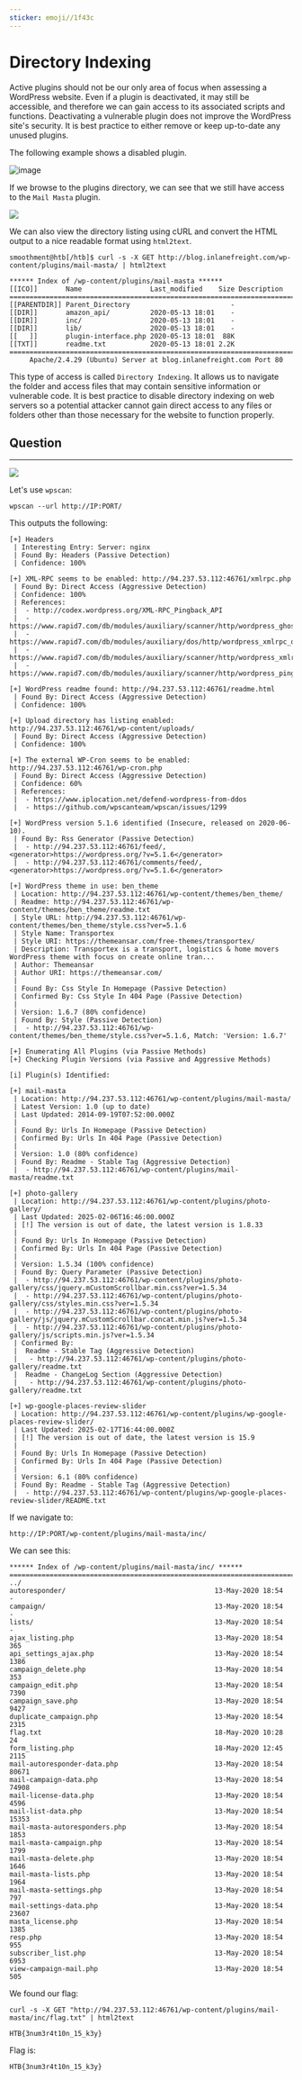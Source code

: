 ```yaml
---
sticker: emoji//1f43c
---
```


# Directory Indexing

Active plugins should not be our only area of focus when assessing a WordPress website. Even if a plugin is deactivated, it may still be accessible, and therefore we can gain access to its associated scripts and functions. Deactivating a vulnerable plugin does not improve the WordPress site's security. It is best practice to either remove or keep up-to-date any unused plugins.

The following example shows a disabled plugin.

![image](https://academy.hackthebox.com/storage/modules/17/plugin-deactivated3.png)

If we browse to the plugins directory, we can see that we still have access to the `Mail Masta` plugin.

&#x20; &#x20;

![](https://academy.hackthebox.com/storage/modules/17/plugin-mailmasta2.png)

We can also view the directory listing using cURL and convert the HTML output to a nice readable format using `html2text`.

```shell-session
smoothment@htb[/htb]$ curl -s -X GET http://blog.inlanefreight.com/wp-content/plugins/mail-masta/ | html2text

****** Index of /wp-content/plugins/mail-masta ******
[[ICO]]       Name                 Last_modified    Size Description
===========================================================================
[[PARENTDIR]] Parent_Directory                         -  
[[DIR]]       amazon_api/          2020-05-13 18:01    -  
[[DIR]]       inc/                 2020-05-13 18:01    -  
[[DIR]]       lib/                 2020-05-13 18:01    -  
[[   ]]       plugin-interface.php 2020-05-13 18:01  88K  
[[TXT]]       readme.txt           2020-05-13 18:01 2.2K  
===========================================================================
     Apache/2.4.29 (Ubuntu) Server at blog.inlanefreight.com Port 80
```

This type of access is called `Directory Indexing`. It allows us to navigate the folder and access files that may contain sensitive information or vulnerable code. It is best practice to disable directory indexing on web servers so a potential attacker cannot gain direct access to any files or folders other than those necessary for the website to function properly.

## Question

***

![](gitbook/cybersecurity/images/Pasted%20image%2020250220130304.png)

Let's use `wpscan`:

```
wpscan --url http://IP:PORT/
```

This outputs the following:

```
[+] Headers
 | Interesting Entry: Server: nginx
 | Found By: Headers (Passive Detection)
 | Confidence: 100%

[+] XML-RPC seems to be enabled: http://94.237.53.112:46761/xmlrpc.php
 | Found By: Direct Access (Aggressive Detection)
 | Confidence: 100%
 | References:
 |  - http://codex.wordpress.org/XML-RPC_Pingback_API
 |  - https://www.rapid7.com/db/modules/auxiliary/scanner/http/wordpress_ghost_scanner/
 |  - https://www.rapid7.com/db/modules/auxiliary/dos/http/wordpress_xmlrpc_dos/
 |  - https://www.rapid7.com/db/modules/auxiliary/scanner/http/wordpress_xmlrpc_login/
 |  - https://www.rapid7.com/db/modules/auxiliary/scanner/http/wordpress_pingback_access/

[+] WordPress readme found: http://94.237.53.112:46761/readme.html
 | Found By: Direct Access (Aggressive Detection)
 | Confidence: 100%

[+] Upload directory has listing enabled: http://94.237.53.112:46761/wp-content/uploads/
 | Found By: Direct Access (Aggressive Detection)
 | Confidence: 100%

[+] The external WP-Cron seems to be enabled: http://94.237.53.112:46761/wp-cron.php
 | Found By: Direct Access (Aggressive Detection)
 | Confidence: 60%
 | References:
 |  - https://www.iplocation.net/defend-wordpress-from-ddos
 |  - https://github.com/wpscanteam/wpscan/issues/1299

[+] WordPress version 5.1.6 identified (Insecure, released on 2020-06-10).
 | Found By: Rss Generator (Passive Detection)
 |  - http://94.237.53.112:46761/feed/, <generator>https://wordpress.org/?v=5.1.6</generator>
 |  - http://94.237.53.112:46761/comments/feed/, <generator>https://wordpress.org/?v=5.1.6</generator>

[+] WordPress theme in use: ben_theme
 | Location: http://94.237.53.112:46761/wp-content/themes/ben_theme/
 | Readme: http://94.237.53.112:46761/wp-content/themes/ben_theme/readme.txt
 | Style URL: http://94.237.53.112:46761/wp-content/themes/ben_theme/style.css?ver=5.1.6
 | Style Name: Transportex
 | Style URI: https://themeansar.com/free-themes/transportex/
 | Description: Transportex is a transport, logistics & home movers WordPress theme with focus on create online tran...
 | Author: Themeansar
 | Author URI: https://themeansar.com/
 |
 | Found By: Css Style In Homepage (Passive Detection)
 | Confirmed By: Css Style In 404 Page (Passive Detection)
 |
 | Version: 1.6.7 (80% confidence)
 | Found By: Style (Passive Detection)
 |  - http://94.237.53.112:46761/wp-content/themes/ben_theme/style.css?ver=5.1.6, Match: 'Version: 1.6.7'

[+] Enumerating All Plugins (via Passive Methods)
[+] Checking Plugin Versions (via Passive and Aggressive Methods)

[i] Plugin(s) Identified:

[+] mail-masta
 | Location: http://94.237.53.112:46761/wp-content/plugins/mail-masta/
 | Latest Version: 1.0 (up to date)
 | Last Updated: 2014-09-19T07:52:00.000Z
 |
 | Found By: Urls In Homepage (Passive Detection)
 | Confirmed By: Urls In 404 Page (Passive Detection)
 |
 | Version: 1.0 (80% confidence)
 | Found By: Readme - Stable Tag (Aggressive Detection)
 |  - http://94.237.53.112:46761/wp-content/plugins/mail-masta/readme.txt

[+] photo-gallery
 | Location: http://94.237.53.112:46761/wp-content/plugins/photo-gallery/
 | Last Updated: 2025-02-06T16:46:00.000Z
 | [!] The version is out of date, the latest version is 1.8.33
 |
 | Found By: Urls In Homepage (Passive Detection)
 | Confirmed By: Urls In 404 Page (Passive Detection)
 |
 | Version: 1.5.34 (100% confidence)
 | Found By: Query Parameter (Passive Detection)
 |  - http://94.237.53.112:46761/wp-content/plugins/photo-gallery/css/jquery.mCustomScrollbar.min.css?ver=1.5.34
 |  - http://94.237.53.112:46761/wp-content/plugins/photo-gallery/css/styles.min.css?ver=1.5.34
 |  - http://94.237.53.112:46761/wp-content/plugins/photo-gallery/js/jquery.mCustomScrollbar.concat.min.js?ver=1.5.34
 |  - http://94.237.53.112:46761/wp-content/plugins/photo-gallery/js/scripts.min.js?ver=1.5.34
 | Confirmed By:
 |  Readme - Stable Tag (Aggressive Detection)
 |   - http://94.237.53.112:46761/wp-content/plugins/photo-gallery/readme.txt
 |  Readme - ChangeLog Section (Aggressive Detection)
 |   - http://94.237.53.112:46761/wp-content/plugins/photo-gallery/readme.txt

[+] wp-google-places-review-slider
 | Location: http://94.237.53.112:46761/wp-content/plugins/wp-google-places-review-slider/
 | Last Updated: 2025-02-17T16:44:00.000Z
 | [!] The version is out of date, the latest version is 15.9
 |
 | Found By: Urls In Homepage (Passive Detection)
 | Confirmed By: Urls In 404 Page (Passive Detection)
 |
 | Version: 6.1 (80% confidence)
 | Found By: Readme - Stable Tag (Aggressive Detection)
 |  - http://94.237.53.112:46761/wp-content/plugins/wp-google-places-review-slider/README.txt
```

If we navigate to:

```
http://IP:PORT/wp-content/plugins/mail-masta/inc/
```

We can see this:

```
****** Index of /wp-content/plugins/mail-masta/inc/ ******
===============================================================================
../
autoresponder/                                     13-May-2020 18:54
-
campaign/                                          13-May-2020 18:54
-
lists/                                             13-May-2020 18:54
-
ajax_listing.php                                   13-May-2020 18:54
365
api_settings_ajax.php                              13-May-2020 18:54
1386
campaign_delete.php                                13-May-2020 18:54
353
campaign_edit.php                                  13-May-2020 18:54
7390
campaign_save.php                                  13-May-2020 18:54
9427
duplicate_campaign.php                             13-May-2020 18:54
2315
flag.txt                                           18-May-2020 10:28
24
form_listing.php                                   18-May-2020 12:45
2115
mail-autoresponder-data.php                        13-May-2020 18:54
80671
mail-campaign-data.php                             13-May-2020 18:54
74908
mail-license-data.php                              13-May-2020 18:54
4596
mail-list-data.php                                 13-May-2020 18:54
15353
mail-masta-autoresponders.php                      13-May-2020 18:54
1853
mail-masta-campaign.php                            13-May-2020 18:54
1799
mail-masta-delete.php                              13-May-2020 18:54
1646
mail-masta-lists.php                               13-May-2020 18:54
1964
mail-masta-settings.php                            13-May-2020 18:54
797
mail-settings-data.php                             13-May-2020 18:54
23607
masta_license.php                                  13-May-2020 18:54
1385
resp.php                                           13-May-2020 18:54
955
subscriber_list.php                                13-May-2020 18:54
6953
view-campaign-mail.php                             13-May-2020 18:54
505

```

We found our flag:

```
curl -s -X GET "http://94.237.53.112:46761/wp-content/plugins/mail-masta/inc/flag.txt" | html2text

HTB{3num3r4t10n_15_k3y}
```

Flag is:

```
HTB{3num3r4t10n_15_k3y}
```
